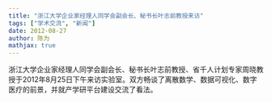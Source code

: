 ```yaml
---
title: "浙江大学企业家经理人同学会副会长、秘书长叶志前教授来访"
tags: ["学术交流", "新闻"]
date: 2012-08-27
author: 陈为              
mathjax: true
---
```


浙江大学企业家经理人同学会副会长、秘书长叶志前教授、省千人计划专家周晓教授于2012年8月25日下午来访实验室。双方畅谈了离散数学、数据可视化、数字医疗的前景，并就产学研平台建设交流了看法。
